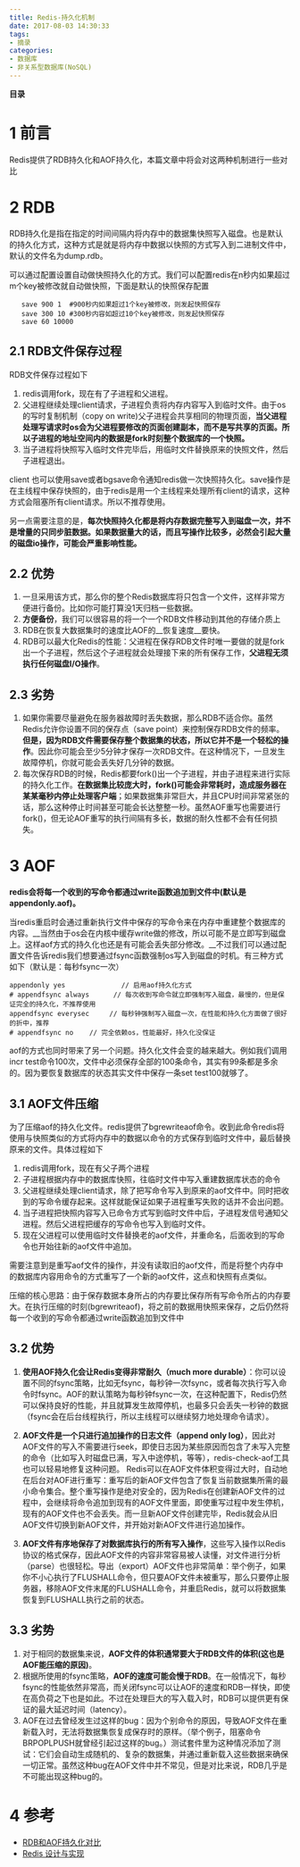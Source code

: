 ```yaml
---
title: Redis-持久化机制
date: 2017-08-03 14:30:33
tags:
- 摘录
categories:
- 数据库
- 非关系型数据库(NoSQL)
---
```


__目录__

<!-- toc -->
<!--more-->

# 1 前言

Redis提供了RDB持久化和AOF持久化，本篇文章中将会对这两种机制进行一些对比

# 2 RDB

RDB持久化是指在指定的时间间隔内将内存中的数据集快照写入磁盘。也是默认的持久化方式，这种方式是就是将内存中数据以快照的方式写入到二进制文件中，默认的文件名为dump.rdb。

可以通过配置设置自动做快照持久化的方式。我们可以配置redis在n秒内如果超过m个key被修改就自动做快照，下面是默认的快照保存配置

```
   save 900 1  #900秒内如果超过1个key被修改，则发起快照保存
   save 300 10 #300秒内容如超过10个key被修改，则发起快照保存
   save 60 10000
```

## 2.1 RDB文件保存过程

RDB文件保存过程如下

1. redis调用fork，现在有了子进程和父进程。
1. 父进程继续处理client请求，子进程负责将内存内容写入到临时文件。由于os的写时复制机制（copy on write)父子进程会共享相同的物理页面，__当父进程处理写请求时os会为父进程要修改的页面创建副本，而不是写共享的页面。所以子进程的地址空间内的数据是fork时刻整个数据库的一个快照。__
1. 当子进程将快照写入临时文件完毕后，用临时文件替换原来的快照文件，然后子进程退出。

client 也可以使用save或者bgsave命令通知redis做一次快照持久化。save操作是在主线程中保存快照的，由于redis是用一个主线程来处理所有client的请求，这种方式会阻塞所有client请求。所以不推荐使用。

另一点需要注意的是，__每次快照持久化都是将内存数据完整写入到磁盘一次，并不是增量的只同步脏数据。如果数据量大的话，而且写操作比较多，必然会引起大量的磁盘io操作，可能会严重影响性能。__

## 2.2 优势

1. 一旦采用该方式，那么你的整个Redis数据库将只包含一个文件，这样非常方便进行备份。比如你可能打算没1天归档一些数据。
1. __方便备份__，我们可以很容易的将一个一个RDB文件移动到其他的存储介质上
1. RDB在恢复大数据集时的速度比AOF的__恢复速度__要快。
1. RDB可以最大化Redis的性能：父进程在保存RDB文件时唯一要做的就是fork出一个子进程，然后这个子进程就会处理接下来的所有保存工作，__父进程无须执行任何磁盘I/O操作__。

## 2.3 劣势

1. 如果你需要尽量避免在服务器故障时丢失数据，那么RDB不适合你。虽然Redis允许你设置不同的保存点（save point）来控制保存RDB文件的频率。__但是，因为RDB文件需要保存整个数据集的状态，所以它并不是一个轻松的操作__。因此你可能会至少5分钟才保存一次RDB文件。在这种情况下，一旦发生故障停机，你就可能会丢失好几分钟的数据。
1. 每次保存RDB的时候，Redis都要fork()出一个子进程，并由子进程来进行实际的持久化工作。__在数据集比较庞大时，fork()可能会非常耗时，造成服务器在某某毫秒内停止处理客户端__；如果数据集非常巨大，并且CPU时间非常紧张的话，那么这种停止时间甚至可能会长达整整一秒。虽然AOF重写也需要进行fork()，但无论AOF重写的执行间隔有多长，数据的耐久性都不会有任何损失。

# 3 AOF

__redis会将每一个收到的写命令都通过write函数追加到文件中(默认是appendonly.aof)。__

当redis重启时会通过重新执行文件中保存的写命令来在内存中重建整个数据库的内容。__当然由于os会在内核中缓存write做的修改，所以可能不是立即写到磁盘上。这样aof方式的持久化也还是有可能会丢失部分修改。__不过我们可以通过配置文件告诉redis我们想要通过fsync函数强制os写入到磁盘的时机。有三种方式如下（默认是：每秒fsync一次）

```
appendonly yes              // 启用aof持久化方式
# appendfsync always      // 每次收到写命令就立即强制写入磁盘，最慢的，但是保证完全的持久化，不推荐使用
appendfsync everysec     // 每秒钟强制写入磁盘一次，在性能和持久化方面做了很好的折中，推荐
# appendfsync no    // 完全依赖os，性能最好，持久化没保证
```

aof的方式也同时带来了另一个问题。持久化文件会变的越来越大。例如我们调用incr test命令100次，文件中必须保存全部的100条命令，其实有99条都是多余的。因为要恢复数据库的状态其实文件中保存一条set test100就够了。

## 3.1 AOF文件压缩

为了压缩aof的持久化文件。redis提供了bgrewriteaof命令。收到此命令redis将使用与快照类似的方式将内存中的数据以命令的方式保存到临时文件中，最后替换原来的文件。具体过程如下

1. redis调用fork，现在有父子两个进程
1. 子进程根据内存中的数据库快照，往临时文件中写入重建数据库状态的命令
1. 父进程继续处理client请求，除了把写命令写入到原来的aof文件中。同时把收到的写命令缓存起来。这样就能保证如果子进程重写失败的话并不会出问题。
1. 当子进程把快照内容写入已命令方式写到临时文件中后，子进程发信号通知父进程。然后父进程把缓存的写命令也写入到临时文件。
1. 现在父进程可以使用临时文件替换老的aof文件，并重命名，后面收到的写命令也开始往新的aof文件中追加。

需要注意到是重写aof文件的操作，并没有读取旧的aof文件，而是将整个内存中的数据库内容用命令的方式重写了一个新的aof文件，这点和快照有点类似。

压缩的核心思路：由于保存数据本身所占的内存要比保存所有写命令所占的内存要大。在执行压缩的时刻(bgrewriteaof)，将之前的数据用快照来保存，之后仍然将每一个收到的写命令都通过write函数追加到文件中

## 3.2 优势

1. __使用AOF持久化会让Redis变得非常耐久（much more durable）__：你可以设置不同的fsync策略，比如无fsync，每秒钟一次fsync，或者每次执行写入命令时fsync。AOF的默认策略为每秒钟fsync一次，在这种配置下，Redis仍然可以保持良好的性能，并且就算发生故障停机，也最多只会丢失一秒钟的数据（fsync会在后台线程执行，所以主线程可以继续努力地处理命令请求）。
1. __AOF文件是一个只进行追加操作的日志文件（append only log）__，因此对AOF文件的写入不需要进行seek，即使日志因为某些原因而包含了未写入完整的命令（比如写入时磁盘已满，写入中途停机，等等），redis-check-aof工具也可以轻易地修复这种问题。
Redis可以在AOF文件体积变得过大时，自动地在后台对AOF进行重写：重写后的新AOF文件包含了恢复当前数据集所需的最小命令集合。整个重写操作是绝对安全的，因为Redis在创建新AOF文件的过程中，会继续将命令追加到现有的AOF文件里面，即使重写过程中发生停机，现有的AOF文件也不会丢失。而一旦新AOF文件创建完毕，Redis就会从旧AOF文件切换到新AOF文件，并开始对新AOF文件进行追加操作。

1. __AOF文件有序地保存了对数据库执行的所有写入操作__，这些写入操作以Redis协议的格式保存，因此AOF文件的内容非常容易被人读懂，对文件进行分析（parse）也很轻松。导出（export）AOF文件也非常简单：举个例子，如果你不小心执行了FLUSHALL命令，但只要AOF文件未被重写，那么只要停止服务器，移除AOF文件末尾的FLUSHALL命令，并重启Redis，就可以将数据集恢复到FLUSHALL执行之前的状态。

## 3.3 劣势

1. 对于相同的数据集来说，__AOF文件的体积通常要大于RDB文件的体积(这也是AOF能压缩的原因)__。
1. 根据所使用的fsync策略，__AOF的速度可能会慢于RDB__。在一般情况下，每秒fsync的性能依然非常高，而关闭fsync可以让AOF的速度和RDB一样快，即使在高负荷之下也是如此。不过在处理巨大的写入载入时，RDB可以提供更有保证的最大延迟时间（latency）。
1. AOF在过去曾经发生过这样的bug：因为个别命令的原因，导致AOF文件在重新载入时，无法将数据集恢复成保存时的原样。（举个例子，阻塞命令BRPOPLPUSH就曾经引起过这样的bug。）测试套件里为这种情况添加了测试：它们会自动生成随机的、复杂的数据集，并通过重新载入这些数据来确保一切正常。虽然这种bug在AOF文件中并不常见，但是对比来说，RDB几乎是不可能出现这种bug的。

# 4 参考

* [RDB和AOF持久化对比](http://www.cnblogs.com/rollenholt/p/3874443.html)
* [Redis 设计与实现 ](http://redisbook.readthedocs.io/en/latest/internal/aof.html)
